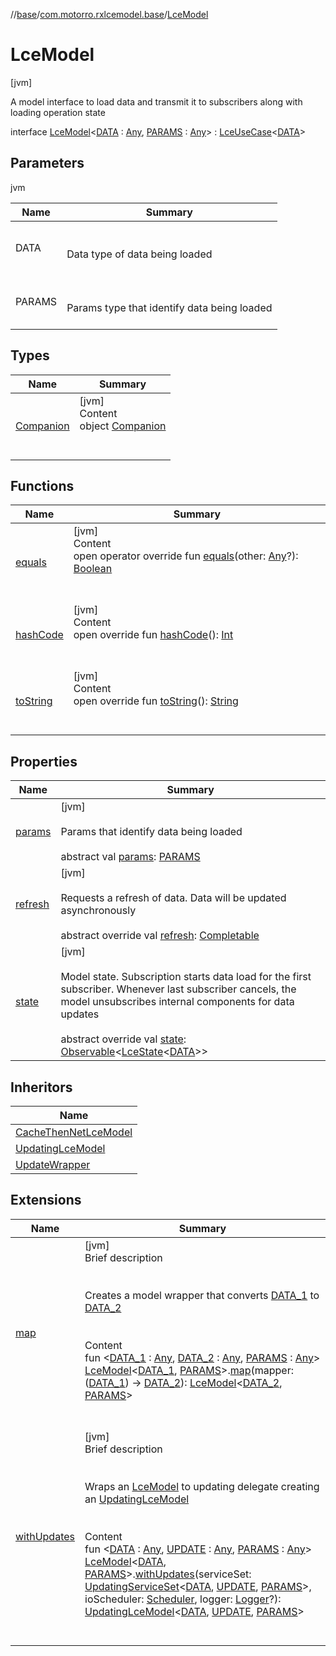 //[base](../../index.md)/[com.motorro.rxlcemodel.base](../index.md)/[LceModel](index.md)



# LceModel  
 [jvm] 

A model interface to load data and transmit it to subscribers along with loading operation state

interface [LceModel](index.md)<[DATA](index.md) : [Any](https://kotlinlang.org/api/latest/jvm/stdlib/kotlin/-any/index.html), [PARAMS](index.md) : [Any](https://kotlinlang.org/api/latest/jvm/stdlib/kotlin/-any/index.html)> : [LceUseCase](../-lce-use-case/index.md)<[DATA](index.md)>    


## Parameters  
  
jvm  
  
|  Name|  Summary| 
|---|---|
| DATA| <br><br>Data type of data being loaded<br><br>
| PARAMS| <br><br>Params type that identify data being loaded<br><br>
  


## Types  
  
|  Name|  Summary| 
|---|---|
| [Companion](-companion/index.md)| [jvm]  <br>Content  <br>object [Companion](-companion/index.md)  <br><br><br>


## Functions  
  
|  Name|  Summary| 
|---|---|
| [equals](https://kotlinlang.org/api/latest/jvm/stdlib/kotlin/-any/equals.html)| [jvm]  <br>Content  <br>open operator override fun [equals](https://kotlinlang.org/api/latest/jvm/stdlib/kotlin/-any/equals.html)(other: [Any](https://kotlinlang.org/api/latest/jvm/stdlib/kotlin/-any/index.html)?): [Boolean](https://kotlinlang.org/api/latest/jvm/stdlib/kotlin/-boolean/index.html)  <br><br><br>
| [hashCode](https://kotlinlang.org/api/latest/jvm/stdlib/kotlin/-any/hash-code.html)| [jvm]  <br>Content  <br>open override fun [hashCode](https://kotlinlang.org/api/latest/jvm/stdlib/kotlin/-any/hash-code.html)(): [Int](https://kotlinlang.org/api/latest/jvm/stdlib/kotlin/-int/index.html)  <br><br><br>
| [toString](https://kotlinlang.org/api/latest/jvm/stdlib/kotlin/-any/to-string.html)| [jvm]  <br>Content  <br>open override fun [toString](https://kotlinlang.org/api/latest/jvm/stdlib/kotlin/-any/to-string.html)(): [String](https://kotlinlang.org/api/latest/jvm/stdlib/kotlin/-string/index.html)  <br><br><br>


## Properties  
  
|  Name|  Summary| 
|---|---|
| [params](index.md#com.motorro.rxlcemodel.base/LceModel/params/#/PointingToDeclaration/)|  [jvm] <br><br>Params that identify data being loaded<br><br>abstract val [params](index.md#com.motorro.rxlcemodel.base/LceModel/params/#/PointingToDeclaration/): [PARAMS](index.md)   <br>
| [refresh](index.md#com.motorro.rxlcemodel.base/LceModel/refresh/#/PointingToDeclaration/)|  [jvm] <br><br>Requests a refresh of data. Data will be updated asynchronously<br><br>abstract override val [refresh](index.md#com.motorro.rxlcemodel.base/LceModel/refresh/#/PointingToDeclaration/): [Completable](http://reactivex.io/RxJava/2.x/javadoc/io/reactivex/Completable.html)   <br>
| [state](index.md#com.motorro.rxlcemodel.base/LceModel/state/#/PointingToDeclaration/)|  [jvm] <br><br>Model state. Subscription starts data load for the first subscriber. Whenever last subscriber cancels, the model unsubscribes internal components for data updates<br><br>abstract override val [state](index.md#com.motorro.rxlcemodel.base/LceModel/state/#/PointingToDeclaration/): [Observable](http://reactivex.io/RxJava/2.x/javadoc/io/reactivex/Observable.html)<[LceState](../-lce-state/index.md)<[DATA](index.md)>>   <br>


## Inheritors  
  
|  Name| 
|---|
| [CacheThenNetLceModel](../-cache-then-net-lce-model/index.md)
| [UpdatingLceModel](../-updating-lce-model/index.md)
| [UpdateWrapper](../-update-wrapper/index.md)


## Extensions  
  
|  Name|  Summary| 
|---|---|
| [map](../map.md)| [jvm]  <br>Brief description  <br><br><br>Creates a model wrapper that converts [DATA_1](../map.md) to [DATA_2](../map.md)<br><br>  <br>Content  <br>fun <[DATA_1](../map.md) : [Any](https://kotlinlang.org/api/latest/jvm/stdlib/kotlin/-any/index.html), [DATA_2](../map.md) : [Any](https://kotlinlang.org/api/latest/jvm/stdlib/kotlin/-any/index.html), [PARAMS](../map.md) : [Any](https://kotlinlang.org/api/latest/jvm/stdlib/kotlin/-any/index.html)> [LceModel](index.md)<[DATA_1](../map.md), [PARAMS](../map.md)>.[map](../map.md)(mapper: ([DATA_1](../map.md)) -> [DATA_2](../map.md)): [LceModel](index.md)<[DATA_2](../map.md), [PARAMS](../map.md)>  <br><br><br>
| [withUpdates](../with-updates.md)| [jvm]  <br>Brief description  <br><br><br>Wraps an [LceModel](index.md) to updating delegate creating an [UpdatingLceModel](../-updating-lce-model/index.md)<br><br>  <br>Content  <br>fun <[DATA](../with-updates.md) : [Any](https://kotlinlang.org/api/latest/jvm/stdlib/kotlin/-any/index.html), [UPDATE](../with-updates.md) : [Any](https://kotlinlang.org/api/latest/jvm/stdlib/kotlin/-any/index.html), [PARAMS](../with-updates.md) : [Any](https://kotlinlang.org/api/latest/jvm/stdlib/kotlin/-any/index.html)> [LceModel](index.md)<[DATA](../with-updates.md), [PARAMS](../with-updates.md)>.[withUpdates](../with-updates.md)(serviceSet: [UpdatingServiceSet](../../com.motorro.rxlcemodel.base.service/-updating-service-set/index.md)<[DATA](../with-updates.md), [UPDATE](../with-updates.md), [PARAMS](../with-updates.md)>, ioScheduler: [Scheduler](http://reactivex.io/RxJava/2.x/javadoc/io/reactivex/Scheduler.html), logger: [Logger](../-logger/index.md)?): [UpdatingLceModel](../-updating-lce-model/index.md)<[DATA](../with-updates.md), [UPDATE](../with-updates.md), [PARAMS](../with-updates.md)>  <br><br><br>

